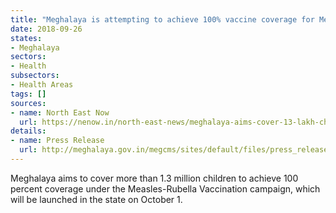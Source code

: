 ```yaml
---
title: "Meghalaya is attempting to achieve 100% vaccine coverage for Measles-Rubella"
date: 2018-09-26
states:
- Meghalaya
sectors:
- Health
subsectors:
- Health Areas
tags: []
sources:
- name: North East Now
  url: https://nenow.in/north-east-news/meghalaya-aims-cover-13-lakh-children-mr-vaccine.html
details:
- name: Press Release
  url: http://meghalaya.gov.in/megcms/sites/default/files/press_release/21.09.18%20620.pdf
---
```


Meghalaya aims to cover more than 1.3 million children to achieve 100 percent coverage under the Measles-Rubella Vaccination campaign, which will be launched in the state on October 1.
